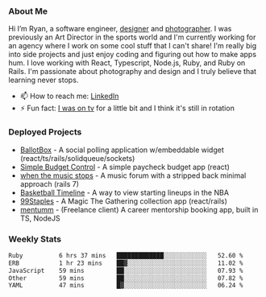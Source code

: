 ### About Me
Hi I’m Ryan, a software engineer, [designer](https://www.denvermullets.com/video) and [photographer](https://www.denvermullets.com/). I was previously an Art Director in the sports world and I'm currently working for an agency where I work on some cool stuff that I can't share! I'm really big into side projects and just enjoy coding and figuring out how to make apps hum. I love working with React, Typescript, Node.js, Ruby, and Ruby on Rails. I'm passionate about photography and design and I truly believe that learning never stops.

- 📫 How to reach me: [LinkedIn](https://www.linkedin.com/in/ryanvaznis)
- ⚡ Fun fact: [I was on tv](https://vimeo.com/381425882) for a little bit and I think it's still in rotation

### Deployed Projects
- [BallotBox](https://voteballotbox.com/) - A social polling application w/embeddable widget (react/ts/rails/solidqueue/sockets)
- [Simple Budget Control](https://simplebudgetcontrol.com/) - A simple paycheck budget app (react)
- [when the music stops](https://whenthemusicstops.net) - A music forum with a stripped back minimal approach (rails 7)
- [Basketball Timeline](https://basketball-timeline.com/?team=PHO&year=2023) - A way to view starting lineups in the NBA
- [99Staples](https://www.99staples.com/collections/denvermullets/9) - A Magic The Gathering collection app (react/rails)
- [mentumm](https://portal.mentumm.com/) - (Freelance client) A career mentorship booking app, built in TS, NodeJS

### Weekly Stats
<!--START_SECTION:waka-->

```txt
Ruby          6 hrs 37 mins   █████████████░░░░░░░░░░░░   52.60 %
ERB           1 hr 23 mins    ██▓░░░░░░░░░░░░░░░░░░░░░░   11.02 %
JavaScript    59 mins         ██░░░░░░░░░░░░░░░░░░░░░░░   07.93 %
Other         59 mins         ██░░░░░░░░░░░░░░░░░░░░░░░   07.82 %
YAML          47 mins         █▓░░░░░░░░░░░░░░░░░░░░░░░   06.24 %
```

<!--END_SECTION:waka-->
